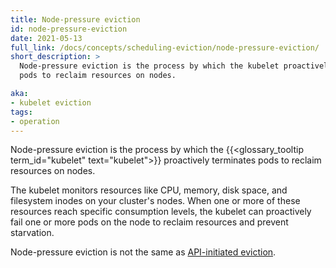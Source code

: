 ```yaml
---
title: Node-pressure eviction
id: node-pressure-eviction
date: 2021-05-13
full_link: /docs/concepts/scheduling-eviction/node-pressure-eviction/
short_description: >
  Node-pressure eviction is the process by which the kubelet proactively fails
  pods to reclaim resources on nodes.

aka:
- kubelet eviction
tags:
- operation
---
```

Node-pressure eviction is the process by which the {{<glossary_tooltip term_id="kubelet" text="kubelet">}} proactively terminates
pods to reclaim resources on nodes.

<!--more-->

The kubelet monitors resources like CPU, memory, disk space, and filesystem 
inodes on your cluster's nodes. When one or more of these resources reach
specific consumption levels, the kubelet can proactively fail one or more pods
on the node to reclaim resources and prevent starvation. 

Node-pressure eviction is not the same as [API-initiated eviction](/docs/concepts/scheduling-eviction/api-eviction/).
